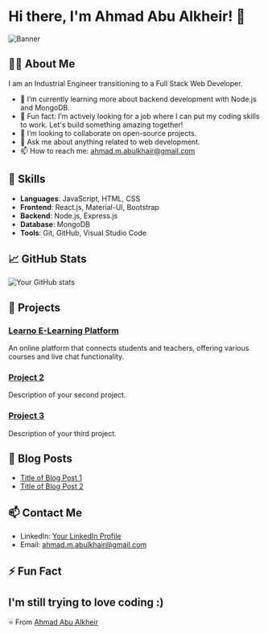# Hi there, I'm Ahmad Abu Alkheir! 👋

![Banner](https://miro.medium.com/v2/resize:fit:1400/1*GNFNf_V7rj_C2YUCeZNzsw.jpeg)


## 👨‍💻 About Me

I am an Industrial Engineer transitioning to a Full Stack Web Developer.

- 🌱 I’m currently learning more about backend development with Node.js and MongoDB.
- 🎯 Fun fact: I’m actively looking for a job where I can put my coding skills to work. Let's build something amazing together!
- 👯 I’m looking to collaborate on open-source projects.
- 💬 Ask me about anything related to web development.
- 📫 How to reach me: ahmad.m.abulkhair@gmail.com

## 🚀 Skills

- **Languages**: JavaScript, HTML, CSS
- **Frontend**: React.js, Material-UI, Bootstrap
- **Backend**: Node.js, Express.js
- **Database**: MongoDB
- **Tools**: Git, GitHub, Visual Studio Code

## 📈 GitHub Stats

![Your GitHub stats](https://github-readme-stats.vercel.app/api?username=your-github-username&show_icons=true&hide_border=true)

## 📂 Projects

### [Learno E-Learning Platform](https://github.com/C11-AhmadAbulkhairr/Project4-E-learning)
An online platform that connects students and teachers, offering various courses and live chat functionality.

### [Project 2](https://github.com/your-username/project2)
Description of your second project.

### [Project 3](https://github.com/your-username/project3)
Description of your third project.

## 📝 Blog Posts

- [Title of Blog Post 1](https://your-blog-url.com/post1)
- [Title of Blog Post 2](https://your-blog-url.com/post2)

## 📫 Contact Me

- LinkedIn: [Your LinkedIn Profile](https://www.linkedin.com/in/your-profile)
- Email: [ahmad.m.abulkhair@gmail.com](mailto:ahmad.m.abulkhair@gmail.com)

## ⚡ Fun Fact

I'm still trying to love coding :)
---

⭐️ From [Ahmad Abu Alkheir](https://github.com/AhmadAbulkhairr)
